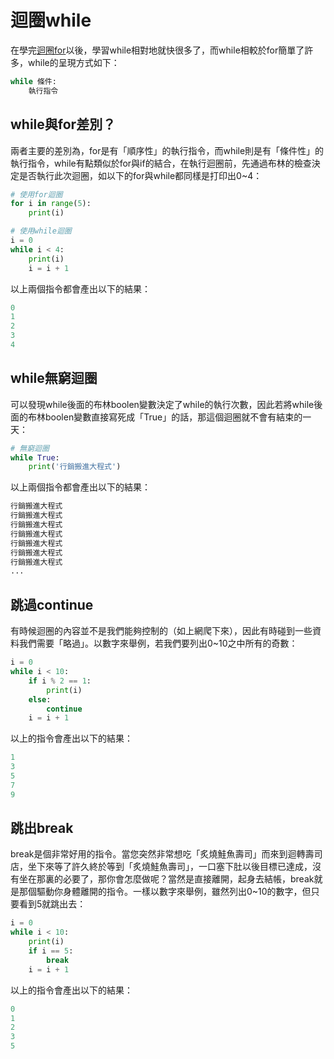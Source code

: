 # 迴圈while


在學完[迴圈for](/classification/python_foundation/37)以後，學習while相對地就快很多了，而while相較於for簡單了許多，while的呈現方式如下：
```python
while 條件:
    執行指令
```

## while與for差別？
兩者主要的差別為，for是有「順序性」的執行指令，而while則是有「條件性」的執行指令，while有點類似於for與if的結合，在執行迴圈前，先通過布林的檢查決定是否執行此次迴圈，如以下的for與while都同樣是打印出0~4：
```python
# 使用for迴圈
for i in range(5):
    print(i)
```

```python
# 使用while迴圈
i = 0
while i < 4:
    print(i)
    i = i + 1
```
以上兩個指令都會產出以下的結果：
```python
0
1
2
3
4
```

## while無窮迴圈
可以發現while後面的布林boolen變數決定了while的執行次數，因此若將while後面的布林boolen變數直接寫死成「True」的話，那這個迴圈就不會有結束的一天：
```python
# 無窮迴圈
while True:
    print('行銷搬進大程式')
```
以上兩個指令都會產出以下的結果：
```python
行銷搬進大程式
行銷搬進大程式
行銷搬進大程式
行銷搬進大程式
行銷搬進大程式
行銷搬進大程式
行銷搬進大程式
...
```


## 跳過continue
有時候迴圈的內容並不是我們能夠控制的（如上網爬下來），因此有時碰到一些資料我們需要「略過」。以數字來舉例，若我們要列出0~10之中所有的奇數：
```python
i = 0
while i < 10:
    if i % 2 == 1:
        print(i)
    else:
        continue
    i = i + 1
```
以上的指令會產出以下的結果：
```python
1
3
5
7
9
```

## 跳出break
break是個非常好用的指令。當您突然非常想吃「炙燒鮭魚壽司」而來到迴轉壽司店，坐下來等了許久終於等到「炙燒鮭魚壽司」，一口塞下肚以後目標已達成，沒有坐在那裏的必要了，那你會怎麼做呢？當然是直接離開，起身去結帳，break就是那個驅動你身體離開的指令。一樣以數字來舉例，雖然列出0~10的數字，但只要看到5就跳出去：
```python
i = 0
while i < 10:
    print(i)
    if i == 5:
        break
    i = i + 1
```
以上的指令會產出以下的結果：
```python
0
1
2
3
5
```

